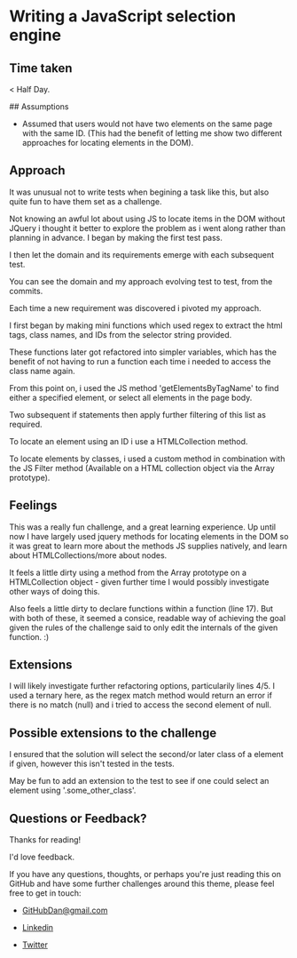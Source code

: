 # Writing a JavaScript selection engine

## Time taken

< Half Day.

## Assumptions

- Assumed that users would not have two elements on the same page with the same ID. (This had the benefit of letting me show two different approaches for locating elements in the DOM).

## Approach

It was unusual not to write tests when begining a task like this, but also quite fun to have them set as a challenge.

Not knowing an awful lot about using JS to locate items in the DOM without JQuery i thought it better to explore the problem as i went along rather than planning in advance. I began by making the first test pass.

I then let the domain and its requirements emerge with each subsequent test.

You can see the domain and my approach evolving test to test, from the commits.

Each time a new requirement was discovered i pivoted my approach.

I first began by making mini functions which used regex to extract the html tags, class names, and IDs from the selector string provided.

These functions later got refactored into simpler variables, which has the benefit of not having to run a function each time i needed to access the class name again.

From this point on, i used the JS method 'getElementsByTagName' to find either a specified element, or select all elements in the page body.

Two subsequent if statements then apply further filtering of this list as required.

To locate an element using an ID i use a HTMLCollection method.

To locate elements by classes, i used a custom method in combination with the JS Filter method (Available on a HTML collection object via the Array prototype).



## Feelings

This was a really fun challenge, and a great learning experience. Up until now I have largely used jquery methods for locating elements in the DOM so it was great to learn more about the methods JS supplies natively, and learn about HTMLCollections/more about nodes.

It feels a little dirty using a method from the Array prototype on a HTMLCollection object - given further time I would possibly investigate other ways of doing this.

Also feels a little dirty to declare functions within a function (line 17). But with both of these, it seemed a consice, readable way of achieving the goal given the rules of the challenge said to only edit the internals of the given function. :)

## Extensions

I will likely investigate further refactoring options, particularily lines 4/5. I used a ternary here, as the regex match method would return an error if there is no match (null) and i tried to access the second element of null.

## Possible extensions to the challenge

I ensured that the solution will select the second/or later class of a element if given, however this isn't tested in the tests.

May be fun to add an extension to the test to see if one could select an element using '.some_other_class'.

## Questions or Feedback?

Thanks for reading!

I'd love feedback.

If you have any questions, thoughts, or perhaps you're just reading this on GitHub and have some further challenges around this theme, please feel free to get in touch:

- GitHubDan@gmail.com

- [Linkedin](https://uk.linkedin.com/pub/dan-blakeman/68/3a4/1a2)

- [Twitter](https://twitter.com/grok_with_dan)

